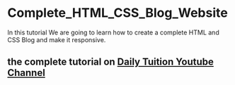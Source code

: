 # Complete_HTML_CSS_Blog_Website
In this tutorial We are going to learn how to create a complete HTML and CSS Blog and make it responsive.

## the complete tutorial on [Daily Tuition Youtube Channel](https://youtu.be/PK_mQwVJxkQ)
